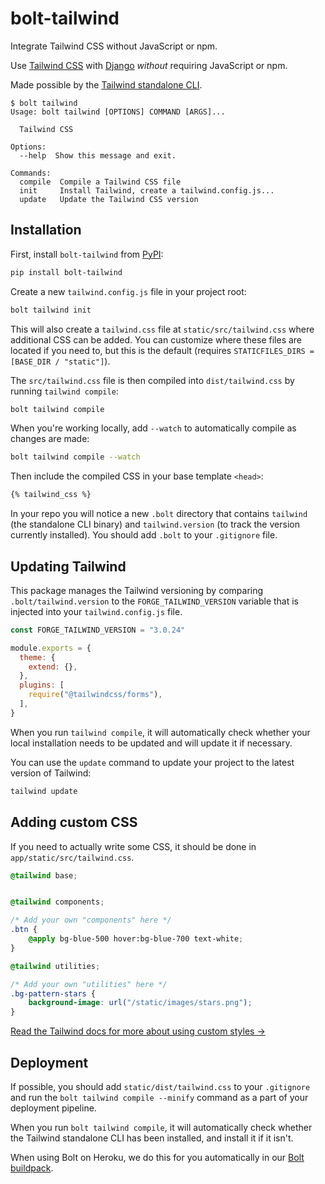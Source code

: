 # bolt-tailwind

Integrate Tailwind CSS without JavaScript or npm.

Use [Tailwind CSS](https://tailwindcss.com/) with [Django](https://www.djangoproject.com/) *without* requiring JavaScript or npm.

Made possible by the [Tailwind standalone CLI](https://tailwindcss.com/blog/standalone-cli).

```console
$ bolt tailwind
Usage: bolt tailwind [OPTIONS] COMMAND [ARGS]...

  Tailwind CSS

Options:
  --help  Show this message and exit.

Commands:
  compile  Compile a Tailwind CSS file
  init     Install Tailwind, create a tailwind.config.js...
  update   Update the Tailwind CSS version
```

## Installation

First, install `bolt-tailwind` from [PyPI](https://pypi.org/project/bolt-tailwind/):

```sh
pip install bolt-tailwind
```

Create a new `tailwind.config.js` file in your project root:

```sh
bolt tailwind init
```

This will also create a `tailwind.css` file at `static/src/tailwind.css` where additional CSS can be added.
You can customize where these files are located if you need to,
but this is the default (requires `STATICFILES_DIRS = [BASE_DIR / "static"]`).

The `src/tailwind.css` file is then compiled into `dist/tailwind.css` by running `tailwind compile`:

```sh
bolt tailwind compile
```

When you're working locally, add `--watch` to automatically compile as changes are made:

```sh
bolt tailwind compile --watch
```

Then include the compiled CSS in your base template `<head>`:

```html
{% tailwind_css %}
```

In your repo you will notice a new `.bolt` directory that contains `tailwind` (the standalone CLI binary) and `tailwind.version` (to track the version currently installed).
You should add `.bolt` to your `.gitignore` file.

## Updating Tailwind

This package manages the Tailwind versioning by comparing `.bolt/tailwind.version` to the `FORGE_TAILWIND_VERSION` variable that is injected into your `tailwind.config.js` file.

```js
const FORGE_TAILWIND_VERSION = "3.0.24"

module.exports = {
  theme: {
    extend: {},
  },
  plugins: [
    require("@tailwindcss/forms"),
  ],
}
```

When you run `tailwind compile`,
it will automatically check whether your local installation needs to be updated and will update it if necessary.

You can use the `update` command to update your project to the latest version of Tailwind:

```sh
tailwind update
```

## Adding custom CSS

If you need to actually write some CSS,
it should be done in `app/static/src/tailwind.css`.

```css
@tailwind base;


@tailwind components;

/* Add your own "components" here */
.btn {
    @apply bg-blue-500 hover:bg-blue-700 text-white;
}

@tailwind utilities;

/* Add your own "utilities" here */
.bg-pattern-stars {
    background-image: url("/static/images/stars.png");
}

```

[Read the Tailwind docs for more about using custom styles →](https://tailwindcss.com/docs/adding-custom-styles)

## Deployment

If possible, you should add `static/dist/tailwind.css` to your `.gitignore` and run the `bolt tailwind compile --minify` command as a part of your deployment pipeline.

When you run `bolt tailwind compile`, it will automatically check whether the Tailwind standalone CLI has been installed, and install it if it isn't.

When using Bolt on Heroku, we do this for you automatically in our [Bolt buildpack](https://github.com/boltpackages/heroku-buildpack-bolt/blob/master/bin/files/post_compile).
